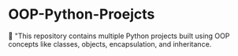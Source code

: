 # OOP-Python-Proejcts
🚀 "This repository contains multiple Python projects built using OOP concepts like classes, objects, encapsulation, and inheritance.
